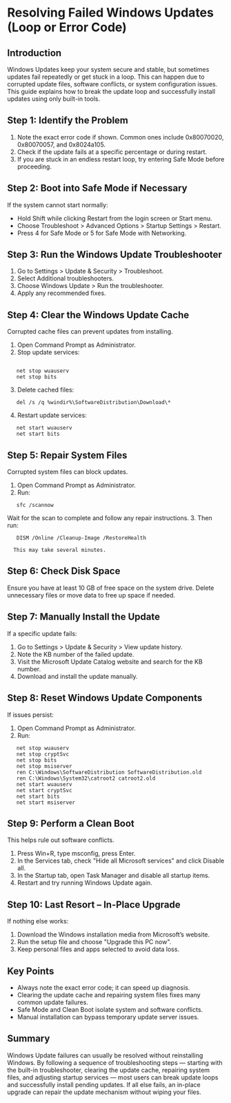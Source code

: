# Resolving Failed Windows Updates (Loop or Error Code)

## Introduction
Windows Updates keep your system secure and stable, but sometimes updates fail repeatedly or get stuck in a loop. This can happen due to corrupted update files, software conflicts, or system configuration issues. This guide explains how to break the update loop and successfully install updates using only built-in tools.

## Step 1: Identify the Problem
1. Note the exact error code if shown. Common ones include 0x80070020, 0x80070057, and 0x8024a105.
2. Check if the update fails at a specific percentage or during restart.
3. If you are stuck in an endless restart loop, try entering Safe Mode before proceeding.

## Step 2: Boot into Safe Mode if Necessary
If the system cannot start normally:
- Hold Shift while clicking Restart from the login screen or Start menu.
- Choose Troubleshoot > Advanced Options > Startup Settings > Restart.
- Press 4 for Safe Mode or 5 for Safe Mode with Networking.

## Step 3: Run the Windows Update Troubleshooter
1. Go to Settings > Update & Security > Troubleshoot.
2. Select Additional troubleshooters.
3. Choose Windows Update > Run the troubleshooter.
4. Apply any recommended fixes.

## Step 4: Clear the Windows Update Cache
Corrupted cache files can prevent updates from installing.
1. Open Command Prompt as Administrator.
2. Stop update services: 

```

   net stop wuauserv 
   net stop bits 
```
3. Delete cached files: 
```
   del /s /q %windir%\SoftwareDistribution\Download\* 
```

4. Restart update services: 
```
   net start wuauserv 
   net start bits 
```
## Step 5: Repair System Files
Corrupted system files can block updates.
1. Open Command Prompt as Administrator.
2. Run: 
```
   sfc /scannow  
```   
   Wait for the scan to complete and follow any repair instructions.
3. Then run:  
```   
   DISM /Online /Cleanup-Image /RestoreHealth  
```
      This may take several minutes.

## Step 6: Check Disk Space
Ensure you have at least 10 GB of free space on the system drive. Delete unnecessary files or move data to free up space if needed.

## Step 7: Manually Install the Update
If a specific update fails:
1. Go to Settings > Update & Security > View update history.
2. Note the KB number of the failed update.
3. Visit the Microsoft Update Catalog website and search for the KB number.
4. Download and install the update manually.

## Step 8: Reset Windows Update Components
If issues persist:
1. Open Command Prompt as Administrator.
2. Run:
```  
   net stop wuauserv  
   net stop cryptSvc  
   net stop bits  
   net stop msiserver  
   ren C:\Windows\SoftwareDistribution SoftwareDistribution.old  
   ren C:\Windows\System32\catroot2 catroot2.old  
   net start wuauserv  
   net start cryptSvc  
   net start bits  
   net start msiserver  
```

## Step 9: Perform a Clean Boot
This helps rule out software conflicts.
1. Press Win+R, type msconfig, press Enter.
2. In the Services tab, check "Hide all Microsoft services" and click Disable all.
3. In the Startup tab, open Task Manager and disable all startup items.
4. Restart and try running Windows Update again.

## Step 10: Last Resort – In-Place Upgrade
If nothing else works:
1. Download the Windows installation media from Microsoft’s website.
2. Run the setup file and choose "Upgrade this PC now".
3. Keep personal files and apps selected to avoid data loss.

## Key Points
- Always note the exact error code; it can speed up diagnosis.
- Clearing the update cache and repairing system files fixes many common update failures.
- Safe Mode and Clean Boot isolate system and software conflicts.
- Manual installation can bypass temporary update server issues.

## Summary
Windows Update failures can usually be resolved without reinstalling Windows. By following a sequence of troubleshooting steps — starting with the built-in troubleshooter, clearing the update cache, repairing system files, and adjusting startup services — most users can break update loops and successfully install pending updates. If all else fails, an in-place upgrade can repair the update mechanism without wiping your files.

